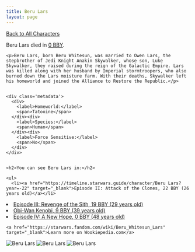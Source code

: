 ```yaml
---
title: Beru Lars
layout: page
---
```

<a href="/character" class="smaller">Back to All Characters</a>

<div class="container">
  <div class="col-10">
    <p>
    Beru Lars         died in <a href="https://timeline.starwars.guide/character/Beru Lars?year=0" target="_blank">0 BBY</a>.    
    </p>

    <p>Beru Lars, born Beru Whitesun, was married to Owen Lars, the stepbrother of Jedi Knight Anakin Skywalker, whose son, Luke Skywalker, they raised during the reign of the Galactic Empire. Lars was killed along with her husband by Imperial stormtroopers, who also burned down the Lars moisture farm. With their deaths, Skywalker left his homeworld and joined the Alliance to Restore the Republic.</p>


    <div class='metadata'>
      <div>
        <label>Homeworld:</label>
        <span>Tatooine</span>
      </div><div>
        <label>Species:</label>
        <span>Human</span>
      </div><div>
        <label>Force Sensitive:</label>
        <span>No</span>
      </div>
    </div>


    <h2>You can see Beru Lars in:</h2>

    <ul>
      <li><a href="https://timeline.starwars.guide/character/Beru Lars?year=-22" target="_blank">Episode II: Attack of the Clones, 22 BBY (26 years old)</a></li>
  <li><a href="https://timeline.starwars.guide/character/Beru Lars?year=-19" target="_blank">Episode III: Revenge of the Sith, 19 BBY (29 years old)</a></li>
  <li><a href="https://timeline.starwars.guide/character/Beru Lars?year=-9" target="_blank">Obi-Wan Kenobi, 9 BBY (39 years old)</a></li>
  <li><a href="https://timeline.starwars.guide/character/Beru Lars?year=0" target="_blank">Episode IV: A New Hope, 0 BBY (48 years old)</a></li>
    </ul>

    <a href="https://starwars.fandom.com/wiki/Beru_Whitesun_Lars" target="_blank">Learn more on Wookiepedia.com</a>
  </div>
  <div class="character_image col-2">
    <img src="https://timeline.starwars.guide//images/berulars-old.png" alt="Beru Lars" />
<img src="https://timeline.starwars.guide//images/lars-dead.png" alt="Beru Lars" />
    <img src="https://timeline.starwars.guide//images/berulars.png" alt="Beru Lars" />
  </div>
</div>
